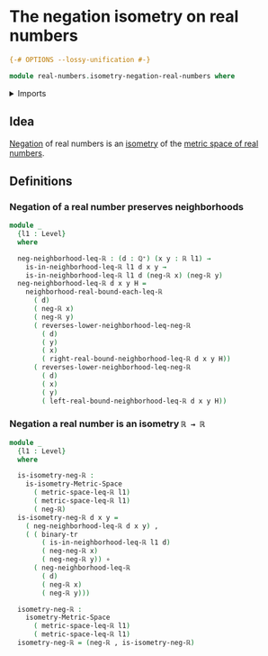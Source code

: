 # The negation isometry on real numbers

```agda
{-# OPTIONS --lossy-unification #-}

module real-numbers.isometry-negation-real-numbers where
```

<details><summary>Imports</summary>

```agda
open import elementary-number-theory.positive-rational-numbers

open import foundation.binary-transport
open import foundation.dependent-pair-types
open import foundation.function-types
open import foundation.identity-types
open import foundation.universe-levels

open import metric-spaces.isometries-metric-spaces
open import metric-spaces.metric-spaces

open import real-numbers.dedekind-real-numbers
open import real-numbers.inequality-real-numbers
open import real-numbers.metric-space-of-real-numbers
open import real-numbers.negation-real-numbers
```

</details>

## Idea

[Negation](real-numbers.negation-real-numbers.md) of real numbers is an
[isometry](metric-spaces.isometries-metric-spaces.md) of the
[metric space of real numbers](real-numbers.metric-space-of-real-numbers.md).

## Definitions

### Negation of a real number preserves neighborhoods

```agda
module _
  {l1 : Level}
  where

  neg-neighborhood-leq-ℝ : (d : ℚ⁺) (x y : ℝ l1) →
    is-in-neighborhood-leq-ℝ l1 d x y →
    is-in-neighborhood-leq-ℝ l1 d (neg-ℝ x) (neg-ℝ y)
  neg-neighborhood-leq-ℝ d x y H =
    neighborhood-real-bound-each-leq-ℝ
      ( d)
      ( neg-ℝ x)
      ( neg-ℝ y)
      ( reverses-lower-neighborhood-leq-neg-ℝ
        ( d)
        ( y)
        ( x)
        ( right-real-bound-neighborhood-leq-ℝ d x y H))
      ( reverses-lower-neighborhood-leq-neg-ℝ
        ( d)
        ( x)
        ( y)
        ( left-real-bound-neighborhood-leq-ℝ d x y H))
```

### Negation a real number is an isometry `ℝ → ℝ`

```agda
module _
  {l1 : Level}
  where

  is-isometry-neg-ℝ :
    is-isometry-Metric-Space
      ( metric-space-leq-ℝ l1)
      ( metric-space-leq-ℝ l1)
      ( neg-ℝ)
  is-isometry-neg-ℝ d x y =
    ( neg-neighborhood-leq-ℝ d x y) ,
    ( ( binary-tr
        ( is-in-neighborhood-leq-ℝ l1 d)
        ( neg-neg-ℝ x)
        ( neg-neg-ℝ y)) ∘
      ( neg-neighborhood-leq-ℝ
        ( d)
        ( neg-ℝ x)
        ( neg-ℝ y)))

  isometry-neg-ℝ :
    isometry-Metric-Space
      ( metric-space-leq-ℝ l1)
      ( metric-space-leq-ℝ l1)
  isometry-neg-ℝ = (neg-ℝ , is-isometry-neg-ℝ)
```
